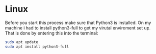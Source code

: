 # Linux

Before you start this process make sure that Python3 is installed.
On my machine i had to install python3-full to get my virutal enviroment set up.
That is done by entering this into the terminal:

```bash
sudo apt update
sudo apt install python3-full
```